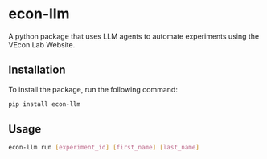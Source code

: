 # econ-llm
A python package that uses LLM agents to automate experiments using the VEcon Lab Website.

## Installation
To install the package, run the following command:
```bash
pip install econ-llm
```

## Usage
```bash
econ-llm run [experiment_id] [first_name] [last_name]
```